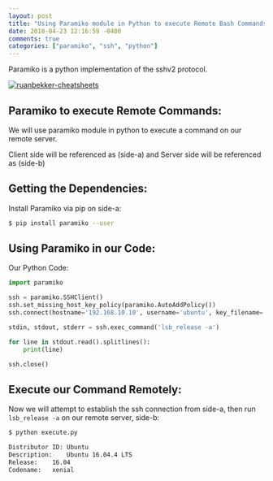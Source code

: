 ```yaml
---
layout: post
title: "Using Paramiko module in Python to execute Remote Bash Commands"
date: 2018-04-23 12:16:59 -0400
comments: true
categories: ["paramiko", "ssh", "python"]
---
```


Paramiko is a python implementation of the sshv2 protocol. 

<a href="https://github.com/ruanbekker/cheatsheets" target="_blank"><img alt="ruanbekker-cheatsheets" src="https://user-images.githubusercontent.com/567298/169162832-ef3019de-bc49-4d6c-b2a6-8ac17c457d24.png"></a>

## Paramiko to execute Remote Commands:

We will use paramiko module in python to execute a command on our remote server.

Client side will be referenced as (side-a) and Server side will be referenced as (side-b)

## Getting the Dependencies:

Install Paramiko via pip on side-a:

```bash
$ pip install paramiko --user
```

## Using Paramiko in our Code:

Our Python Code:

```python
import paramiko

ssh = paramiko.SSHClient()
ssh.set_missing_host_key_policy(paramiko.AutoAddPolicy())
ssh.connect(hostname='192.168.10.10', username='ubuntu', key_filename='/home/ubuntu/.ssh/mykey.pem')

stdin, stdout, stderr = ssh.exec_command('lsb_release -a')

for line in stdout.read().splitlines():
    print(line)

ssh.close()
```

## Execute our Command Remotely:

Now we will attempt to establish the ssh connection from side-a, then run `lsb_release -a` on our remote server, side-b:

```bash
$ python execute.py

Distributor ID:	Ubuntu
Description:	Ubuntu 16.04.4 LTS
Release:	16.04
Codename:	xenial
```


